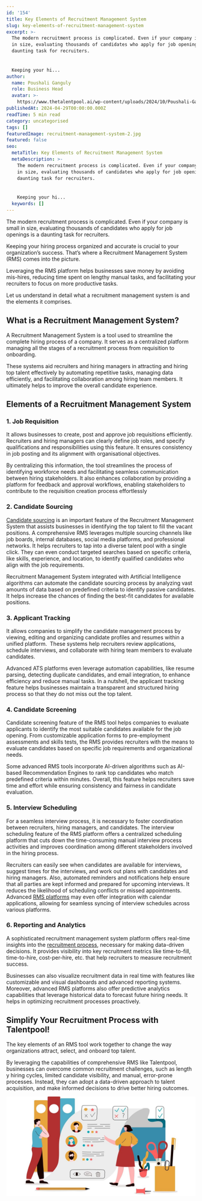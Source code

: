 ```yaml
---
id: '154'
title: Key Elements of Recruitment Management System
slug: key-elements-of-recruitment-management-system
excerpt: >-
  The modern recruitment process is complicated. Even if your company is small
  in size, evaluating thousands of candidates who apply for job openings is a
  daunting task for recruiters.


  Keeping your hi...
author:
  name: Poushali Ganguly
  role: Business Head
  avatar: >-
    https://www.thetalentpool.ai/wp-content/uploads/2024/10/Poushali-Gangulyimage.webp
publishedAt: 2024-04-29T00:00:00.000Z
readTime: 5 min read
category: uncategorised
tags: []
featuredImage: recruitment-management-system-2.jpg
featured: false
seo:
  metaTitle: Key Elements of Recruitment Management System
  metaDescription: >-
    The modern recruitment process is complicated. Even if your company is small
    in size, evaluating thousands of candidates who apply for job openings is a
    daunting task for recruiters.


    Keeping your hi...
  keywords: []
---
```


The modern recruitment process is complicated. Even if your company is small in size, evaluating thousands of candidates who apply for job openings is a daunting task for recruiters.

Keeping your hiring process organized and accurate is crucial to your organization’s success. That’s where a Recruitment Management System (RMS) comes into the picture.

Leveraging the RMS platform helps businesses save money by avoiding mis-hires, reducing time spent on lengthy manual tasks, and facilitating your recruiters to focus on more productive tasks.

Let us understand in detail what a recruitment management system is and the elements it comprises.

## **What is a Recruitment Management System?** 

A Recruitment Management System is a tool used to streamline the complete hiring process of a company. It serves as a centralized platform managing all the stages of a recruitment process from requisition to onboarding.

These systems aid recruiters and hiring managers in attracting and hiring top talent effectively by automating repetitive tasks, managing data efficiently, and facilitating collaboration among hiring team members. It ultimately helps to improve the overall candidate experience.

## **Elements of a Recruitment Management System**

### 1\. **Job Requisition**

It allows businesses to create, post and approve job requisitions efficiently. Recruiters and hiring managers can clearly define job roles, and specify qualifications and responsibilities using this feature. It ensures consistency in job posting and its alignment with organisational objectives.

By centralizing this information, the tool streamlines the process of identifying workforce needs and facilitating seamless communication between hiring stakeholders. It also enhances collaboration by providing a platform for feedback and approval workflows, enabling stakeholders to contribute to the requisition creation process effortlessly

### 2\. **Candidate Sourcing**

[Candidate sourcing](https://www.thetalentpool.ai/candidate-sourcing-software/) is an important feature of the Recruitment Management System that assists businesses in identifying the top talent to fill the vacant positions. A comprehensive RMS leverages multiple sourcing channels like job boards, internal databases, social media platforms, and professional networks. It helps recruiters to tap into a diverse talent pool with a single click. They can even conduct targeted searches based on specific criteria, like skills, experience, and location, to identify qualified candidates who align with the job requirements.

Recruitment Management System integrated with Artificial Intelligence algorithms can automate the candidate sourcing process by analyzing vast amounts of data based on predefined criteria to identify passive candidates. It helps increase the chances of finding the best-fit candidates for available positions.

### 3\. **Applicant Tracking**

It allows companies to simplify the candidate management process by viewing, editing and organizing candidate profiles and resumes within a unified platform.  These systems help recruiters review applications, schedule interviews, and collaborate with hiring team members to evaluate candidates.

Advanced ATS platforms even leverage automation capabilities, like resume parsing, detecting duplicate candidates, and email integration, to enhance efficiency and reduce manual tasks. In a nutshell, the applicant tracking feature helps businesses maintain a transparent and structured hiring process so that they do not miss out the top talent.

### 4\. **Candidate Screening**

Candidate screening feature of the RMS tool helps companies to evaluate applicants to identify the most suitable candidates available for the job opening. From customizable application forms to pre-employment assessments and skills tests, the RMS provides recruiters with the means to evaluate candidates based on specific job requirements and organizational needs.

Some advanced RMS tools incorporate AI-driven algorithms such as AI-based Recommendation Engines to rank top candidates who match predefined criteria within minutes. Overall, this feature helps recruiters save time and effort while ensuring consistency and fairness in candidate evaluation.

### 5\. **Interview Scheduling**

For a seamless interview process, it is necessary to foster coordination between recruiters, hiring managers, and candidates. The interview scheduling feature of the RMS platform offers a centralized scheduling platform that cuts down the time-consuming manual interview process activities and improves coordination among different stakeholders involved in the hiring process.

Recruiters can easily see when candidates are available for interviews, suggest times for the interviews, and work out plans with candidates and hiring managers. Also, automated reminders and notifications help ensure that all parties are kept informed and prepared for upcoming interviews. It reduces the likelihood of scheduling conflicts or missed appointments. Advanced [RMS platforms](https://www.thetalentpool.ai/) may even offer integration with calendar applications, allowing for seamless syncing of interview schedules across various platforms.

### 6\. **Reporting and Analytics**

A sophisticated recruitment management system platform offers real-time insights into the [recruitment process](https://www.thetalentpool.ai/blogs/comprehensive-insight-into-the-end-to-end-recruitment-process/), necessary for making data-driven decisions. It provides visibility into key recruitment metrics like time-to-fill, time-to-hire, cost-per-hire, etc. that help recruiters to measure recruitment success.

Businesses can also visualize recruitment data in real time with features like customizable and visual dashboards and advanced reporting systems. Moreover, advanced RMS platforms also offer predictive analytics capabilities that leverage historical data to forecast future hiring needs. It helps in optimizing recruitment processes proactively.

## **Simplify Your Recruitment Process with Talentpool!**

The key elements of an RMS tool work together to change the way organizations attract, select, and onboard top talent.

By leveraging the capabilities of comprehensive RMS like Talentpool, businesses can overcome common recruitment challenges, such as length y hiring cycles, limited candidate visibility, and manual, error-prone processes. Instead, they can adopt a data-driven approach to talent acquisition, and make informed decisions to drive better hiring outcomes.

![recruitment-management-system](images/recruitment-management-system-1-1-1024x538.jpg)

